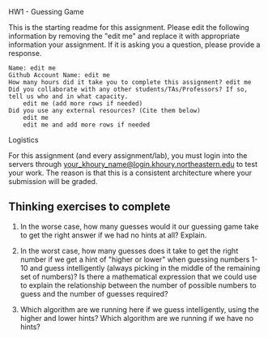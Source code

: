 HW1 - Guessing Game

This is the starting readme for this assignment. Please edit the following information by removing the "edit me" and replace it with appropriate information your assignment. If it is asking you a question, please provide a response. 

    Name: edit me
    Github Account Name: edit me
    How many hours did it take you to complete this assignment? edit me
    Did you collaborate with any other students/TAs/Professors? If so, tell us who and in what capacity.
        edit me (add more rows if needed)
    Did you use any external resources? (Cite them below)
        edit me
        edit me and add more rows if needed

Logistics

For this assignment (and every assignment/lab), you must login into the servers through your_khoury_name@login.khoury.northeastern.edu to test your work. The reason is that this is a consistent architecture where your submission will be graded.

## Thinking exercises to complete 
1. In the worse case, how many guesses would it our guessing game take to get the right answer if we had no hints at all? Explain.

2. In the worst case, how many guesses does it take to get the right number if we get a hint of "higher or lower" when guessing numbers 1-10 and guess intelligently (always picking in the middle of the remaining set of numbers)? Is there a mathematical expression that we could use to explain the relationship between the number of possible numbers to guess and the number of guesses required? 

3. Which algorithm are we running here if we guess intelligently, using the higher and lower hints? Which algorithm are we running if we have no hints? 
